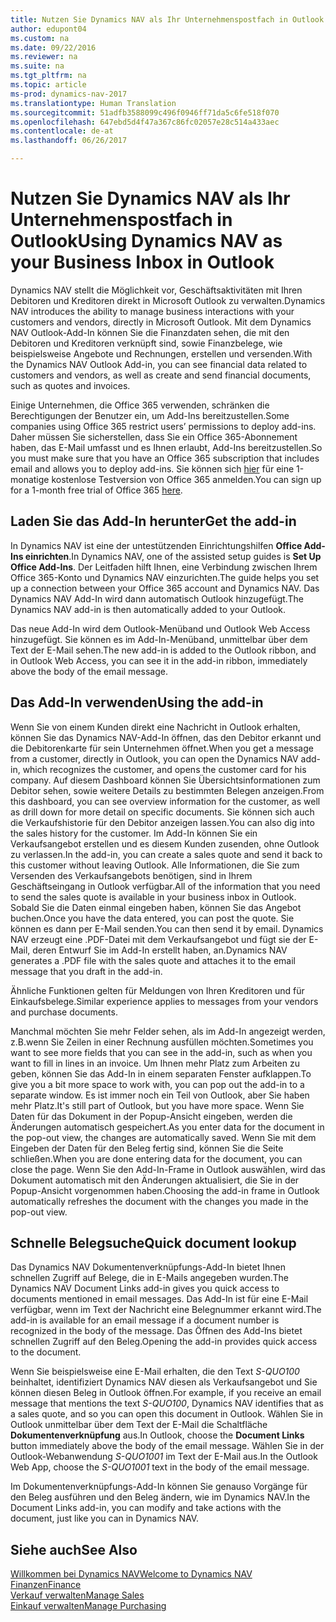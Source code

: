 ```yaml
---
title: Nutzen Sie Dynamics NAV als Ihr Unternehmenspostfach in Outlook
author: edupont04
ms.custom: na
ms.date: 09/22/2016
ms.reviewer: na
ms.suite: na
ms.tgt_pltfrm: na
ms.topic: article
ms-prod: dynamics-nav-2017
ms.translationtype: Human Translation
ms.sourcegitcommit: 51adfb3588099c496f0946ff71da5c6fe518f070
ms.openlocfilehash: 647ebd5d4f47a367c86fc02057e28c514a433aec
ms.contentlocale: de-at
ms.lasthandoff: 06/26/2017

---
```


# <a name="using-dynamics-nav-as-your-business-inbox-in-outlook"></a><span data-ttu-id="3736b-102">Nutzen Sie Dynamics NAV als Ihr Unternehmenspostfach in Outlook</span><span class="sxs-lookup"><span data-stu-id="3736b-102">Using Dynamics NAV as your Business Inbox in Outlook</span></span>
<span data-ttu-id="3736b-103">Dynamics NAV stellt die Möglichkeit vor, Geschäftsaktivitäten mit Ihren Debitoren und Kreditoren direkt in Microsoft Outlook zu verwalten.</span><span class="sxs-lookup"><span data-stu-id="3736b-103">Dynamics NAV introduces the ability to manage business interactions with your customers and vendors, directly in Microsoft Outlook.</span></span> <span data-ttu-id="3736b-104">Mit dem Dynamics NAV Outlook-Add-In können Sie die Finanzdaten sehen, die mit den Debitoren und Kreditoren verknüpft sind, sowie Finanzbelege, wie beispielsweise Angebote und Rechnungen, erstellen und versenden.</span><span class="sxs-lookup"><span data-stu-id="3736b-104">With the Dynamics NAV Outlook Add-in, you can see financial data related to customers and vendors, as well as create and send financial documents, such as quotes and invoices.</span></span>  

<span data-ttu-id="3736b-105">Einige Unternehmen, die Office 365 verwenden, schränken die Berechtigungen der Benutzer ein, um Add-Ins bereitzustellen.</span><span class="sxs-lookup"><span data-stu-id="3736b-105">Some companies using Office 365 restrict users’ permissions to deploy add-ins.</span></span> <span data-ttu-id="3736b-106">Daher müssen Sie sicherstellen, dass Sie ein Office 365-Abonnement haben, das E-Mail umfasst und es Ihnen erlaubt, Add-Ins bereitzustellen.</span><span class="sxs-lookup"><span data-stu-id="3736b-106">So you must make sure that you have an Office 365 subscription that includes email and allows you to deploy add-ins.</span></span> <span data-ttu-id="3736b-107">Sie können sich [hier](https://products.office.com/try) für eine 1-monatige kostenlose Testversion von Office 365 anmelden.</span><span class="sxs-lookup"><span data-stu-id="3736b-107">You can sign up for a 1-month free trial of Office 365 [here](https://products.office.com/try).</span></span>  

## <a name="get-the-add-in"></a><span data-ttu-id="3736b-108">Laden Sie das Add-In herunter</span><span class="sxs-lookup"><span data-stu-id="3736b-108">Get the add-in</span></span>
<span data-ttu-id="3736b-109">In Dynamics NAV ist eine der untestützenden Einrichtungshilfen **Office Add-Ins einrichten**.</span><span class="sxs-lookup"><span data-stu-id="3736b-109">In Dynamics NAV, one of the assisted setup guides is **Set Up Office Add-Ins**.</span></span> <span data-ttu-id="3736b-110">Der Leitfaden hilft Ihnen, eine Verbindung zwischen Ihrem Office 365-Konto und Dynamics NAV einzurichten.</span><span class="sxs-lookup"><span data-stu-id="3736b-110">The guide helps you  set up a connection between your Office 365 account and Dynamics NAV.</span></span> <span data-ttu-id="3736b-111">Das Dynamics NAV Add-In wird dann automatisch Outlook hinzugefügt.</span><span class="sxs-lookup"><span data-stu-id="3736b-111">The Dynamics NAV add-in is then automatically added to your Outlook.</span></span>  

<span data-ttu-id="3736b-112">Das neue Add-In wird dem Outlook-Menüband und Outlook Web Access hinzugefügt. Sie können es im Add-In-Menüband, unmittelbar über dem Text der E-Mail sehen.</span><span class="sxs-lookup"><span data-stu-id="3736b-112">The new add-in is added to the Outlook ribbon, and in Outlook Web Access, you can see it in the add-in ribbon, immediately above the body of the email message.</span></span>  

## <a name="using-the-add-in"></a><span data-ttu-id="3736b-113">Das Add-In verwenden</span><span class="sxs-lookup"><span data-stu-id="3736b-113">Using the add-in</span></span>
<span data-ttu-id="3736b-114">Wenn Sie von einem Kunden direkt eine Nachricht in Outlook erhalten, können Sie das Dynamics NAV-Add-In öffnen, das den Debitor erkannt und die Debitorenkarte für sein Unternehmen öffnet.</span><span class="sxs-lookup"><span data-stu-id="3736b-114">When you get a message from a customer, directly in Outlook, you can open the Dynamics NAV add-in, which recognizes the customer, and opens the customer card for his company.</span></span> <span data-ttu-id="3736b-115">Auf diesem Dashboard können Sie Übersichtsinformationen zum Debitor sehen, sowie weitere Details zu bestimmten Belegen anzeigen.</span><span class="sxs-lookup"><span data-stu-id="3736b-115">From this dashboard, you can see overview information for the customer, as well as drill down for more detail on specific documents.</span></span> <span data-ttu-id="3736b-116">Sie können sich auch die Verkaufshistorie für den Debitor anzeigen lassen.</span><span class="sxs-lookup"><span data-stu-id="3736b-116">You can also dig into the sales history for the customer.</span></span>
<span data-ttu-id="3736b-117">Im Add-In können Sie ein Verkaufsangebot erstellen und es diesem Kunden zusenden, ohne Outlook zu verlassen.</span><span class="sxs-lookup"><span data-stu-id="3736b-117">In the add-in, you can create a sales quote and send it back to this customer without leaving Outlook.</span></span> <span data-ttu-id="3736b-118">Alle Informationen, die Sie zum Versenden des Verkaufsangebots benötigen, sind in Ihrem Geschäftseingang in Outlook verfügbar.</span><span class="sxs-lookup"><span data-stu-id="3736b-118">All of the information that you need to send the sales quote is available in your business inbox in Outlook.</span></span>  
<span data-ttu-id="3736b-119">Sobald Sie die Daten einmal eingeben haben, können Sie das Angebot buchen.</span><span class="sxs-lookup"><span data-stu-id="3736b-119">Once you have the data entered, you can post the quote.</span></span> <span data-ttu-id="3736b-120">Sie können es dann per E-Mail senden.</span><span class="sxs-lookup"><span data-stu-id="3736b-120">You can then send it by email.</span></span> <span data-ttu-id="3736b-121">Dynamics NAV erzeugt eine .PDF-Datei mit dem Verkaufsangebot und fügt sie der E-Mail, deren Entwurf Sie im Add-In erstellt haben, an.</span><span class="sxs-lookup"><span data-stu-id="3736b-121">Dynamics NAV generates a .PDF file with the sales quote and attaches it to the email message that you draft in the add-in.</span></span>  

<span data-ttu-id="3736b-122">Ähnliche Funktionen gelten für Meldungen von Ihren Kreditoren und für Einkaufsbelege.</span><span class="sxs-lookup"><span data-stu-id="3736b-122">Similar experience applies to messages from your vendors and purchase documents.</span></span>  

<span data-ttu-id="3736b-123">Manchmal möchten Sie mehr Felder sehen, als im Add-In angezeigt werden, z.B.wenn Sie Zeilen in einer Rechnung ausfüllen möchten.</span><span class="sxs-lookup"><span data-stu-id="3736b-123">Sometimes you want to see more fields that you can see in the add-in, such as when you want to fill in lines in an invoice.</span></span> <span data-ttu-id="3736b-124">Um Ihnen mehr Platz zum Arbeiten zu geben, können Sie das Add-In in einem separaten Fenster aufklappen.</span><span class="sxs-lookup"><span data-stu-id="3736b-124">To give you a bit more space to work with, you can pop out the add-in to a separate window.</span></span> <span data-ttu-id="3736b-125">Es ist immer noch ein Teil von Outlook, aber Sie haben mehr Platz.</span><span class="sxs-lookup"><span data-stu-id="3736b-125">It's still part of Outlook, but you have more space.</span></span> <span data-ttu-id="3736b-126">Wenn Sie Daten für das Dokument in der Popup-Ansicht eingeben, werden die Änderungen automatisch gespeichert.</span><span class="sxs-lookup"><span data-stu-id="3736b-126">As you enter data for the document in the pop-out view, the changes are automatically saved.</span></span> <span data-ttu-id="3736b-127">Wenn Sie mit dem Eingeben der Daten für den Beleg fertig sind, können Sie die Seite schließen.</span><span class="sxs-lookup"><span data-stu-id="3736b-127">When you are done entering data for the document, you can close the page.</span></span> <span data-ttu-id="3736b-128">Wenn Sie den Add-In-Frame in Outlook auswählen, wird das Dokument automatisch mit den Änderungen aktualisiert, die Sie in der Popup-Ansicht vorgenommen haben.</span><span class="sxs-lookup"><span data-stu-id="3736b-128">Choosing the add-in frame in Outlook automatically refreshes the document with the changes you made in the pop-out view.</span></span>  

## <a name="quick-document-lookup"></a><span data-ttu-id="3736b-129">Schnelle Belegsuche</span><span class="sxs-lookup"><span data-stu-id="3736b-129">Quick document lookup</span></span>
<span data-ttu-id="3736b-130">Das Dynamics NAV Dokumentenverknüpfungs-Add-In bietet Ihnen schnellen Zugriff auf Belege, die in E-Mails angegeben wurden.</span><span class="sxs-lookup"><span data-stu-id="3736b-130">The Dynamics NAV Document Links add-in gives you quick access to documents mentioned in email messages.</span></span> <span data-ttu-id="3736b-131">Das Add-In ist für eine E-Mail verfügbar, wenn im Text der Nachricht eine Belegnummer erkannt wird.</span><span class="sxs-lookup"><span data-stu-id="3736b-131">The add-in is available for an email message if a document number is recognized in the body of the message.</span></span> <span data-ttu-id="3736b-132">Das Öffnen des Add-Ins bietet schnellen Zugriff auf den Beleg.</span><span class="sxs-lookup"><span data-stu-id="3736b-132">Opening the add-in provides quick access to the document.</span></span>  

<span data-ttu-id="3736b-133">Wenn Sie beispielsweise eine E-Mail erhalten, die den Text *S-QUO100* beinhaltet, identifiziert Dynamics NAV diesen als Verkaufsangebot und Sie können diesen Beleg in Outlook öffnen.</span><span class="sxs-lookup"><span data-stu-id="3736b-133">For example, if you receive an email message that mentions the text *S-QUO100*, Dynamics NAV identifies that as a sales quote, and so you can open this document in Outlook.</span></span> <span data-ttu-id="3736b-134">Wählen Sie in Outlook unmittelbar über dem Text der E-Mail die Schaltfläche **Dokumentenverknüpfung** aus.</span><span class="sxs-lookup"><span data-stu-id="3736b-134">In Outlook, choose the **Document Links** button immediately above the body of the email message.</span></span> <span data-ttu-id="3736b-135">Wählen Sie in der Outlook-Webanwendung *S-QUO1001* im Text der E-Mail aus.</span><span class="sxs-lookup"><span data-stu-id="3736b-135">In the Outlook Web App, choose the *S-QUO1001* text in the body of the email message.</span></span>  

<span data-ttu-id="3736b-136">Im Dokumentenverknüpfungs-Add-In können Sie genauso Vorgänge für den Beleg ausführen und den Beleg ändern, wie im Dynamics NAV.</span><span class="sxs-lookup"><span data-stu-id="3736b-136">In the Document Links add-in, you can modify and take actions with the document, just like you can in Dynamics NAV.</span></span>

## <a name="see-also"></a><span data-ttu-id="3736b-137">Siehe auch</span><span class="sxs-lookup"><span data-stu-id="3736b-137">See Also</span></span>
[<span data-ttu-id="3736b-138">Willkommen bei Dynamics NAV</span><span class="sxs-lookup"><span data-stu-id="3736b-138">Welcome to Dynamics NAV</span></span>](across-get-started.md)  
[<span data-ttu-id="3736b-139">Finanzen</span><span class="sxs-lookup"><span data-stu-id="3736b-139">Finance</span></span>](finance-setup.md)  
[<span data-ttu-id="3736b-140">Verkauf verwalten</span><span class="sxs-lookup"><span data-stu-id="3736b-140">Manage Sales</span></span>](sales-manage-sales.md)  
[<span data-ttu-id="3736b-141">Einkauf verwalten</span><span class="sxs-lookup"><span data-stu-id="3736b-141">Manage Purchasing</span></span>](purchasing-manage-purchasing.md)  

